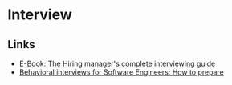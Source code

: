# Interview

## Links

* [E-Book: The Hiring manager's complete interviewing guide](https://hr.cofc.edu/supervisor/assets/career-builder-e-book.pdf)
* [Behavioral interviews for Software Engineers: How to prepare](https://www.techinterviewhandbook.org/behavioral-interview/)